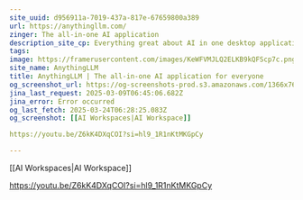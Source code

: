 ```yaml
---
site_uuid: d956911a-7019-437a-817e-67659800a389
url: https://anythingllm.com/
zinger: The all-in-one AI application
description_site_cp: Everything great about AI in one desktop application. Chat with docs, use AI Agents, and more - full locally and offline.
tags: 
image: https://framerusercontent.com/images/KeWFVMJLQ2ELKB9kQFScp7c.png
site_name: AnythingLLM
title: AnythingLLM | The all-in-one AI application for everyone
og_screenshot_url: https://og-screenshots-prod.s3.amazonaws.com/1366x768/80/false/b00a6b9616797dc425b1a4aa121f0c677b95e0b6fd16e0c5a440e8975e8757c2.jpeg
jina_last_request: 2025-03-09T06:45:06.682Z
jina_error: Error occurred
og_last_fetch: 2025-03-24T06:28:25.083Z
og_screenshot: [[AI Workspaces|AI Workspace]]

https://youtu.be/Z6kK4DXqCOI?si=hl9_1R1nKtMKGpCy

---
```

[[AI Workspaces|AI Workspace]]

https://youtu.be/Z6kK4DXqCOI?si=hl9_1R1nKtMKGpCy
